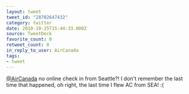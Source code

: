 ```yaml
---
layout: tweet
tweet_id: "28702647432"
category: twitter
date: 2010-10-25T15:44:33.000Z
source: TweetDeck
favorite_count: 0
retweet_count: 0
in_reply_to_user: AirCanada
tags:
- tweet
---
```


[@AirCanada](https://twitter.com/@AirCanada) no  online check in from Seattle?! I don't remember the last time that happened, oh right, the last time I flew AC from SEA! :(
